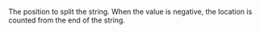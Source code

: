 The position to split the string. When the value is negative, the location is counted from the end of the string.